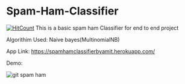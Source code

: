 # Spam-Ham-Classifier
[![HitCount](http://hits.dwyl.com/amitkrjha1994/Spam-Ham-Classifier.svg)](http://hits.dwyl.com/amitkrjha1994/Spam-Ham-Classifier)
This is a basic spam ham Classifier  for end to end project

Algorithim Used:  Naive bayes(MultinomialNB)

App Link: https://spamhamclassifierbyamit.herokuapp.com/

Demo:

![git spam ham](https://user-images.githubusercontent.com/42715971/91693360-89e83e80-eb88-11ea-806c-2818bdfaf030.gif)




